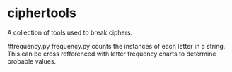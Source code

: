 # ciphertools
A collection of tools used to break ciphers.

#frequency.py
frequency.py counts the instances of each letter in a string. This can be cross refferenced with letter frequency charts to determine probable values.
